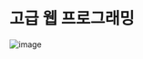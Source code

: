 # 고급 웹 프로그래밍 

![image](https://user-images.githubusercontent.com/36303777/54095026-33150500-43e8-11e9-8828-440ba5aceeff.png)

